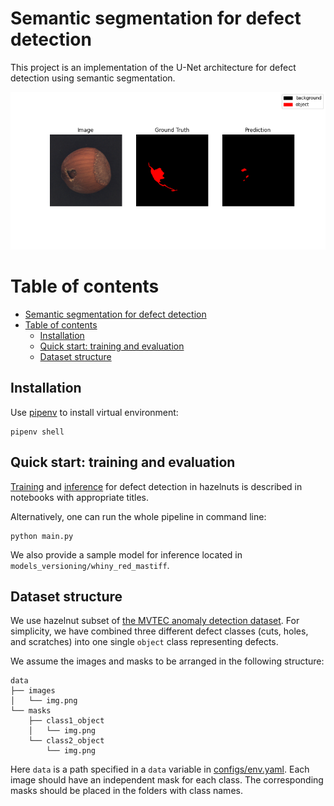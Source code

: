 # Semantic segmentation for defect detection

This project is an implementation of the U-Net architecture for defect detection using semantic segmentation.

![predictions example](models_versioning/whiny_red_mastiff/prediction_example.png)

Table of contents
=================
- [Semantic segmentation for defect detection](#semantic-segmentation-for-defect-detection)
- [Table of contents](#table-of-contents)
  - [Installation](#installation)
  - [Quick start: training and evaluation](#quick-start-training-and-evaluation)
  - [Dataset structure](#dataset-structure)

<a name="installation"></a>
## Installation

Use [pipenv](https://pipenv.pypa.io/en/latest/) to install virtual environment:
```
pipenv shell
```

<a name="quick-start"></a>
## Quick start: training and evaluation

[Training](https://github.com/Kapernikov/smartagrihubs-segmentation-demo/blob/master/train.ipynb) and [inference](https://github.com/Kapernikov/smartagrihubs-segmentation-demo/blob/master/inference.ipynb) for defect detection in hazelnuts is described in notebooks with appropriate titles.

Alternatively, one can run the whole pipeline in command line:
```
python main.py
```

We also provide a sample model for inference located in `models_versioning/whiny_red_mastiff`.

<a name="dataset-structure"></a>
## Dataset structure

We use hazelnut subset of [the MVTEC anomaly detection dataset](https://www.mvtec.com/company/research/datasets/mvtec-ad). For simplicity, we have combined three different defect classes (cuts, holes, and scratches) into one single `object` class representing defects.

We assume the images and masks to be arranged in the following structure:
```
data
├── images
│   └── img.png
└── masks
    ├── class1_object
    │   └── img.png
    └── class2_object
        └── img.png       
```

Here `data` is a path specified in a `data` variable in [configs/env.yaml](https://github.com/Kapernikov/smartagrihubs-segmentation-demo/blob/master/configs/env.yaml). Each image should have an independent mask for each class. The corresponding masks should be placed in the folders with class names.
